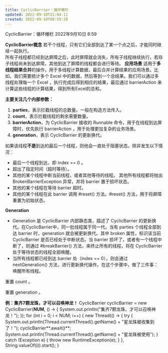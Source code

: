 ```yaml
---
title: CyclicBarrier：循环栅栏
updated: 2022-09-10T21:04:11
created: 2022-09-10T08:59:28
---
```


CyclicBarrier：循环栅栏
2022年9月10日
8:59

**CyclicBarrier概念**
若干个线程，只有它们全部到达了某一个点之后，才能同时继续一起执行。  
所有子线程都已经到达屏障之后，此时屏障就会消失，所有子线程继续执行，若存子线程尚未到达屏障，其他到达了屏障的线程都会进行等待。
**应用场景**
适用于**多线程结果合并**的操作，用于多线程计算数据，最后合并计算结果的应用场景。比如，我们需要统计多个 Excel 中的数据，然后等到一个总结果。我们可以通过多线程处理每一个 Excel ，执行完成后得到相应的结果，最后通过 barrierAction 来计算这些线程的计算结果，得到所有Excel的总和。

**主要关注几个内部参数：**
1.  **parties**，表示拦截线程的总数量。一般在构造方法传入。
2.  **count**，表示拦截线程的剩余需要数量。
3.  **barrierAction**，为 CyclicBarrier 接收的 Runnable 命令，用于在线程到达屏障时，优先执行 barrierAction ，用于处理更加复杂的业务场景。
4.  **generation**，表示 CyclicBarrier 的更新换代。

如果该线程**不是**到达的最后一个线程，则他会一直处于阻塞状态，除非发生以下情况：
- 最后一个线程到达，即 index == 0 。
- 超出了指定时间（超时等待）。
- 其他的某个线程中断当前线程，或者其他等待的线程。
其他所有线程都将抛出 BrokenBarrierException 异常，并将 barrier 置于损坏状态。
- 其他的某个线程在等待 barrier 超时。
- 其他的某个线程在此 barrier 调用 \#reset() 方法。#reset() 方法，用于将屏障重置为初始状态。

**Generation**
- Generation 是 CyclicBarrier 内部静态类，描述了 CyclicBarrier 的更新换代。在CyclicBarrier中，同一批线程属于同一代。当有 parties 个线程全部到达 barrier 时，generation 就会被更新换代。其中 broken 属性，标识该当前 CyclicBarrier 是否已经处于中断状态。当 barrier 损坏了，或者有一个线程中断了，则通过 \#breakBarrier() 方法，来终止所有的线程，将在 CyclicBarrier 处于等待状态的线程全部唤醒。
- 当所有线程都已经到达 barrier 处（index == 0），则会通过 nextGeneration() 方法，进行更新换代操作。在这个步骤中，做了三件事：
唤醒所有线程。

重置 count 。

重置 generation 。

**例：集齐7颗龙珠，才可以召唤神龙！**
CyclicBarrier cyclicBarrier = new CyclicBarrier(**NUM**, () -\> {
System.out.println("集齐7颗龙珠，才可以召唤神龙！");
});
for (int i = 0; i \< NUM; i++) {
new Thread(() -\> {
try {
System.out.println(Thread.currentThread().getName() + "星龙珠被收集到了！");
cyclicBarrier**.await()**;
System.out.println(Thread.currentThread().getName() + "星龙珠被使用");
} catch (Exception e) {
throw new RuntimeException(e);
}
}, String.valueOf(i)).start();
}
